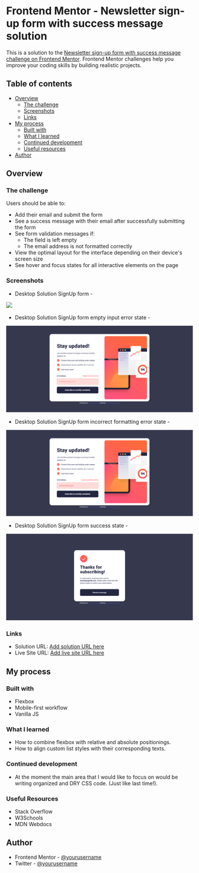 # Frontend Mentor - Newsletter sign-up form with success message solution

This is a solution to the [Newsletter sign-up form with success message challenge on Frontend Mentor](https://www.frontendmentor.io/challenges/newsletter-signup-form-with-success-message-3FC1AZbNrv). Frontend Mentor challenges help you improve your coding skills by building realistic projects.

## Table of contents

- [Overview](#overview)
  - [The challenge](#the-challenge)
  - [Screenshots](#screenshot)
  - [Links](#links)
- [My process](#my-process)
  - [Built with](#built-with)
  - [What I learned](#what-i-learned)
  - [Continued development](#continued-development)
  - [Useful resources](#useful-resources)
- [Author](#author)

## Overview

### The challenge

Users should be able to:

- Add their email and submit the form
- See a success message with their email after successfully submitting the form
- See form validation messages if:
  - The field is left empty
  - The email address is not formatted correctly
- View the optimal layout for the interface depending on their device's screen size
- See hover and focus states for all interactive elements on the page

### Screenshots

- Desktop Solution SignUp form -

![](./assets/images/Screenshot%20of%20Frontend%20Mentor%20Newsletter%20sign-up%20form.png)

- Desktop Solution SignUp form empty input error state -

![](./assets/images/Screenshot%20of%20sign-up%20form%20empty%20input%20error%20state%20-%20Desktop%20version.png)

- Desktop Solution SignUp form incorrect formatting error state -

![](./assets/images/Screenshot%20of%20sign-up%20form%20incorrect%20formatting%20error%20state%20-%20Desktop%20version.png)

- Desktop Solution SignUp form success state -

![](./assets/images/Screenshot%20of%20Frontend%20Mentor%20Newsletter%20sign-up%20success%20page%20-%20Desktop%20version.png)

### Links

- Solution URL: [Add solution URL here](https://github.com/Yohannes-GitHub/notifications-page-main)
- Live Site URL: [Add live site URL here](https://notification-page-challenge-by-jon.netlify.app/)

## My process

### Built with

- Flexbox
- Mobile-first workflow
- Vanilla JS

### What I learned

- How to combine flexbox with relative and absolute positionings.
- How to align custom list styles with their corresponding texts.

### Continued development

- At the moment the main area that I would like to focus on would be writing organized and DRY CSS code. (Just like last time!).

### Useful Resources

- Stack Overflow
- W3Schools
- MDN Webdocs

## Author

- Frontend Mentor - [@yourusername](https://www.frontendmentor.io/profile/Yohannes-GitHub)
- Twitter - [@yourusername](https://x.com/jonsintayehu)
